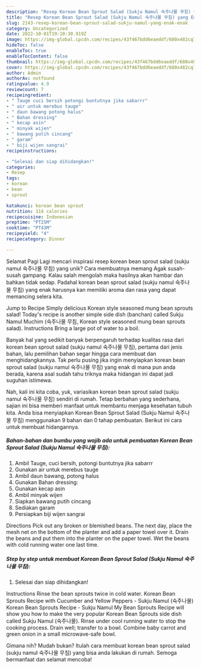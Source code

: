 ```yaml
---
description: "Resep Korean Bean Sprout Salad (Sukju Namul 숙주나물 무침) yang Enak, Enak"
title: "Resep Korean Bean Sprout Salad (Sukju Namul 숙주나물 무침) yang Enak, Enak"
slug: 2143-resep-korean-bean-sprout-salad-sukju-namul-yang-enak-enak
category: Uncategorized
date: 2022-10-01T19:10:30.919Z
image: https://img-global.cpcdn.com/recipes/43f467bdd6eaeddf/680x482cq70/korean-bean-sprout-salad-sukju-namul-숙주나물-무침-foto-resep-utama.jpg
hideToc: false
enableToc: true
enableTocContent: false
thumbnail: https://img-global.cpcdn.com/recipes/43f467bdd6eaeddf/680x482cq70/korean-bean-sprout-salad-sukju-namul-숙주나물-무침-foto-resep-utama.jpg
cover: https://img-global.cpcdn.com/recipes/43f467bdd6eaeddf/680x482cq70/korean-bean-sprout-salad-sukju-namul-숙주나물-무침-foto-resep-utama.jpg
author: Admin
authorAv: notfound
ratingvalue: 4.9
reviewcount: 7
recipeingredient:
- " Tauge cuci bersih potongi buntutnya jika sabarrr"
- " air untuk merebus tauge"
- " daun bawang potong halus"
- " Bahan dressing"
- " kecap asin"
- " minyak wijen"
- " bawang putih cincang"
- " garam"
- " biji wijen sangrai"
recipeinstructions:

- "Selesai dan siap dihidangkan!"
categories:
- Resep
tags:
- korean
- bean
- sprout

katakunci: korean bean sprout 
nutrition: 114 calories
recipecuisine: Indonesian
preptime: "PT25M"
cooktime: "PT43M"
recipeyield: "4"
recipecategory: Dinner

---
```



Selamat Pagi Lagi mencari inspirasi resep korean bean sprout salad (sukju namul 숙주나물 무침) yang unik? Cara membuatnya memang Agak susah-susah gampang. Kalau salah mengolah maka hasilnya akan hambar dan bahkan tidak sedap. Padahal korean bean sprout salad (sukju namul 숙주나물 무침) yang enak harusnya kan memiliki aroma dan rasa yang dapat memancing selera kita.


Jump to Recipe Simply delicious Korean style seasoned mung bean sprouts salad! Today&#39;s recipe is another simple side dish (banchan) called Sukju Namul Muchim (숙주나물 무침, Korean style seasoned mung bean sprouts salad). Instructions Bring a large pot of water to a boil.

Banyak hal yang sedikit banyak berpengaruh terhadap kualitas rasa dari korean bean sprout salad (sukju namul 숙주나물 무침), pertama dari jenis bahan, lalu pemilihan bahan segar hingga cara membuat dan menghidangkannya. Tak perlu pusing jika ingin menyiapkan korean bean sprout salad (sukju namul 숙주나물 무침) yang enak di mana pun anda berada, karena asal sudah tahu triknya maka hidangan ini dapat jadi suguhan istimewa.


Nah, kali ini kita coba, yuk, variasikan korean bean sprout salad (sukju namul 숙주나물 무침) sendiri di rumah. Tetap berbahan yang sederhana, sajian ini bisa memberi manfaat untuk membantu menjaga kesehatan tubuh kita. Anda bisa menyiapkan Korean Bean Sprout Salad (Sukju Namul 숙주나물 무침) menggunakan 9 bahan dan 0 tahap pembuatan. Berikut ini cara untuk membuat hidangannya.

<!--inarticleads1-->

##### Bahan-bahan dan bumbu yang wajib ada untuk pembuatan Korean Bean Sprout Salad (Sukju Namul 숙주나물 무침):

1. Ambil  Tauge, cuci bersih, potongi buntutnya jika sabarrr
1. Gunakan  air untuk merebus tauge
1. Ambil  daun bawang, potong halus
1. Gunakan  Bahan dressing:
1. Gunakan  kecap asin
1. Ambil  minyak wijen
1. Siapkan  bawang putih cincang
1. Sediakan  garam
1. Persiapkan  biji wijen sangrai


Directions Pick out any broken or blemished beans. The next day, place the mesh net on the bottom of the planter and add a paper towel over it. Drain the beans and put them into the planter on the paper towel. Wet the beans with cold running water one last time. 

<!--inarticleads2-->

##### Step by step untuk membuat Korean Bean Sprout Salad (Sukju Namul 숙주나물 무침):


1. Selesai dan siap dihidangkan!

Instructions Rinse the bean sprouts twice in cold water. Korean Bean Sprouts Recipe with Cucumber and Yellow Peppers - Sukju Namul (숙주나물) Korean Bean Sprouts Recipe - Sukju Namul My Bean Sprouts Recipe will show you how to make the very popular Korean Bean Sprouts side dish called Sukju Namul (숙주나물). Rinse under cool running water to stop the cooking process. Drain well; transfer to a bowl. Combine baby carrot and green onion in a small microwave-safe bowl. 

Gimana nih? Mudah bukan? Itulah cara membuat korean bean sprout salad (sukju namul 숙주나물 무침) yang bisa anda lakukan di rumah. Semoga bermanfaat dan selamat mencoba!
